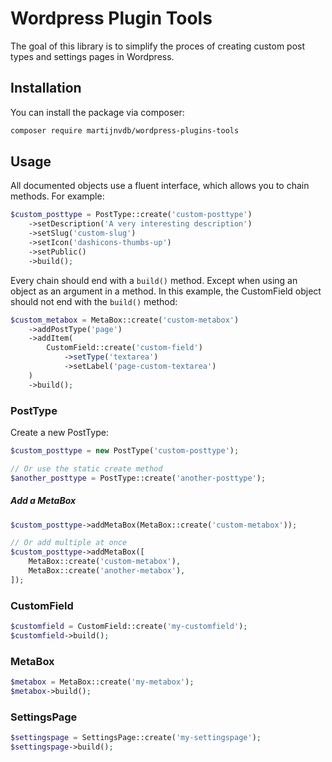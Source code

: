 # Wordpress Plugin Tools
The goal of this library is to simplify the proces of creating custom post types and settings pages in Wordpress.

## Installation
You can install the package via composer:
```bash
composer require martijnvdb/wordpress-plugins-tools
```
## Usage
All documented objects use a fluent interface, which allows you to chain methods. For example:
```php
$custom_posttype = PostType::create('custom-posttype')
    ->setDescription('A very interesting description')
    ->setSlug('custom-slug')
    ->setIcon('dashicons-thumbs-up')
    ->setPublic()
    ->build();
```

Every chain should end with a `build()` method. Except when using an object as an argument in a method. In this example, the CustomField object should not end with the `build()` method:
```php
$custom_metabox = MetaBox::create('custom-metabox')
    ->addPostType('page')
    ->addItem(
        CustomField::create('custom-field')
            ->setType('textarea')
            ->setLabel('page-custom-textarea')
    )
    ->build();
```


### PostType
Create a new PostType:
```php
$custom_posttype = new PostType('custom-posttype');

// Or use the static create method
$another_posttype = PostType::create('another-posttype');
```

##### Add a MetaBox
```php
$custom_posttype->addMetaBox(MetaBox::create('custom-metabox'));

// Or add multiple at once
$custom_posttype->addMetaBox([
    MetaBox::create('custom-metabox'),
    MetaBox::create('another-metabox'),
]);
```

### CustomField
```php
$customfield = CustomField::create('my-customfield');
$customfield->build();
```

### MetaBox
```php
$metabox = MetaBox::create('my-metabox');
$metabox->build();
```

### SettingsPage
```php
$settingspage = SettingsPage::create('my-settingspage');
$settingspage->build();
```